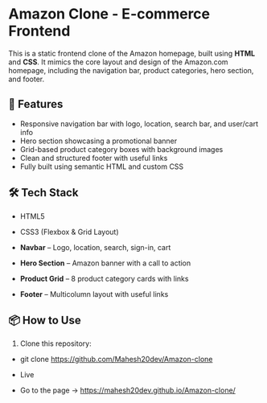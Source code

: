 
# Amazon Clone - E-commerce Frontend

This is a static frontend clone of the Amazon homepage, built using **HTML** and **CSS**. It mimics the core layout and design of the Amazon.com homepage, including the navigation bar, product categories, hero section, and footer.


## 🚀 Features

- Responsive navigation bar with logo, location, search bar, and user/cart info
- Hero section showcasing a promotional banner
- Grid-based product category boxes with background images
- Clean and structured footer with useful links
- Fully built using semantic HTML and custom CSS


## 🛠️ Tech Stack

- HTML5
- CSS3 (Flexbox & Grid Layout)




- **Navbar** – Logo, location, search, sign-in, cart
- **Hero Section** – Amazon banner with a call to action
- **Product Grid** – 8 product category cards with links
- **Footer** – Multicolumn layout with useful links


## 📦 How to Use

1. Clone this repository:
- git clone https://github.com/Mahesh20dev/Amazon-clone

- Live
- Go to the page ->  https://mahesh20dev.github.io/Amazon-clone/


